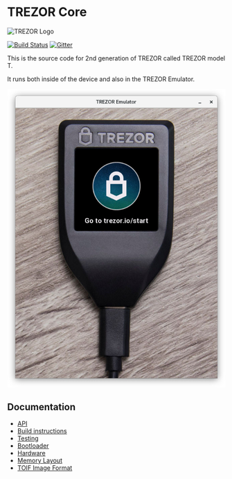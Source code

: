 # TREZOR Core

![TREZOR Logo](docs/logo.png)

[![Build Status](https://travis-ci.org/trezor/trezor-core.svg?branch=master)](https://travis-ci.org/trezor/trezor-core)
[![Gitter](https://badges.gitter.im/trezor/community.svg)](https://gitter.im/trezor/community)

This is the source code for 2nd generation of TREZOR called TREZOR model T.

It runs both inside of the device and also in the TREZOR Emulator.

![emulator](docs/emulator.jpg)

## Documentation

* [API](docs/api.md)
* [Build instructions](docs/build.md)
* [Testing](docs/testing.md)
* [Bootloader](docs/bootloader.md)
* [Hardware](docs/hardware.md)
* [Memory Layout](docs/memory.md)
* [TOIF Image Format](docs/toif.md)
